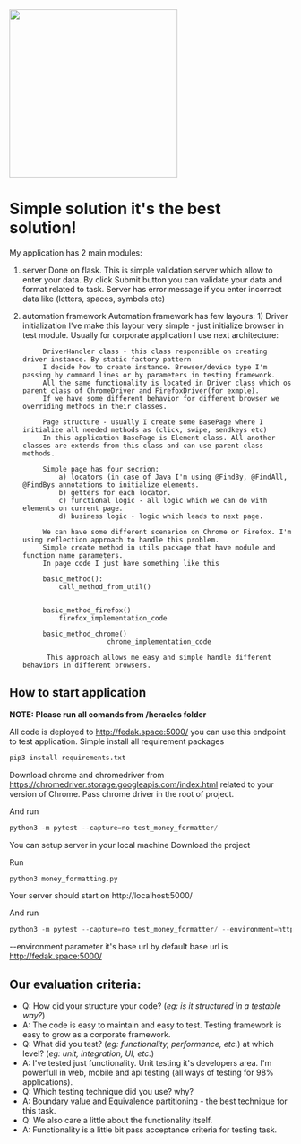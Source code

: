 <img src="https://upload.wikimedia.org/wikipedia/commons/4/48/Twelve_Labours_Altemps_Inv8642.jpg" height="300px"/>

# Simple solution it's the best solution!

My application has 2 main modules:

1) server
    Done on flask. This is simple validation server which allow to enter your data.
    By click Submit button you can validate your data and format related to task.
    Server has error message if you enter incorrect data like (letters, spaces, symbols etc)

2) automation framework
    Automation framework has few layours:
        1) Driver initialization
            I've make this layour very simple - just initialize browser in test module.
            Usually for corporate application I use next architecture:

            DriverHandler class - this class responsible on creating driver instance. By static factory pattern
            I decide how to create instance. Browser/device type I'm passing by command lines or by parameters in testing framework.
            All the same functionality is located in Driver class which os parent class of ChromeDriver and FirefoxDriver(for exmple).
            If we have some different behavior for different browser we overriding methods in their classes.

            Page structure - usually I create some BasePage where I initialize all needed methods as (click, swipe, sendkeys etc)
            In this application BasePage is Element class. All another classes are extends from this class and can use parent class methods.

            Simple page has four secrion:
                a) locators (in case of Java I'm using @FindBy, @FindAll, @FindBys annotations to initialize elements.
                b) getters for each locator.
                c) functional logic - all logic which we can do with elements on current page.
                d) business logic - logic which leads to next page.

            We can have some different scenarion on Chrome or Firefox. I'm using reflection approach to handle this problem.
            Simple create method in utils package that have module and function name parameters.
            In page code I just have something like this

            basic_method():
                call_method_from_util()


            basic_method_firefox()
                firefox_implementation_code

            basic_method_chrome()
                            chrome_implementation_code

             This approach allows me easy and simple handle different behaviors in different browsers.



## How to start application

**NOTE: Please run all comands from /heracles folder**

All code is deployed to http://fedak.space:5000/ you can use this endpoint to test application.
Simple install all requirement packages

```python
pip3 install requirements.txt
```

Download chrome and chromedriver from https://chromedriver.storage.googleapis.com/index.html related to your version of Chrome.
Pass chrome driver in the root of project.

And run
```python
python3 -m pytest --capture=no test_money_formatter/
```

You can setup server in your local machine
Download the project

Run
```python
python3 money_formatting.py
```

Your server should start on http://localhost:5000/

And run
```python
python3 -m pytest --capture=no test_money_formatter/ --environment=http://localhost:5000/
```

--environment parameter it's base url by default base url is http://fedak.space:5000/


## Our evaluation criteria:

- Q: How did your structure your code? (*eg: is it structured in a testable way?*)
- A: The code is easy to maintain and easy to test. Testing framework is easy to grow as a corporate framework.
- Q: What did you test? (*eg: functionality, performance, etc.*) at which level? (*eg: unit, integration, UI, etc.*)
- A: I've tested just functionality. Unit testing it's developers area. I'm powerfull in web, mobile and api testing (all ways of testing for 98% applications).
- Q: Which testing technique did you use? why?
- A: Boundary value and Equivalence partitioning - the best technique for this task.
- Q: We also care a little about the functionality itself.
- A: Functionality is a little bit pass acceptance criteria for testing task.
